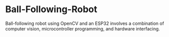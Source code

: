 # Ball-Following-Robot
Ball-following robot using OpenCV and an ESP32 involves a combination of computer vision, microcontroller programming, and hardware interfacing.
